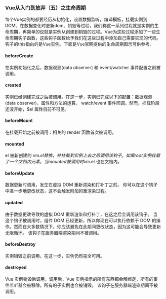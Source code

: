 ### Vue从入门到放弃（五）之生命周期
每个Vue实例的都要经历从初始化，设置数据监听，编译模板，挂载实例到DOM、在数据变化时更新dom、销毁等过程，我们称这一系列过程就是实例的生命周期，再简单的说就是实例从创建到销毁的过程。Vue为这些过程添加了一些生命周期钩子函数，这些钩子函数给予我们在这些过程中添加自己需要实现的代码。钩子的this指向的是Vue实例。下面是Vue官网提供的生命周期图示可供参考。


#### beforeCreate
在实例初始化之后，数据观测(data observer) 和 event/watcher 事件配置之前被调用。

#### created
实例已经创建完成之后被调用。在这一步，实例已完成以下的配置：数据观测(data observer)，属性和方法的运算， watch/event 事件回调。然而，挂载阶段还没开始，$el 属性目前不可见。

#### beforeMount
在挂载开始之前被调用：相关的 render 函数首次被调用。

#### mounted
el 被新创建的 vm.$el 替换，并挂载到实例上去之后调用该钩子。如果 root 实例挂载了一个文档内元素，当 mounted 被调用时 vm.$el 也在文档内。

#### beforeUpdate
数据更新时调用，发生在虚拟 DOM 重新渲染和打补丁之前。 你可以在这个钩子中进一步地更改状态，这不会触发附加的重渲染过程。

#### updated
由于数据更改导致的虚拟 DOM 重新渲染和打补丁，在这之后会调用该钩子。
当这个钩子被调用时，组件 DOM 已经更新，所以你现在可以执行依赖于 DOM 的操作。然而在大多数情况下，你应该避免在此期间更改状态，因为这可能会导致更新无限循环。
该钩子在服务器端渲染期间不被调用。

#### beforeDestroy
实例销毁之前调用。在这一步，实例仍然完全可用。

#### destroyed
Vue 实例销毁后调用。调用后，Vue 实例指示的所有东西都会解绑定，所有的事件监听器会被移除，所有的子实例也会被销毁。 该钩子在服务器端渲染期间不被调用。
